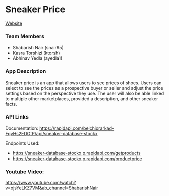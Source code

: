 # Sneaker Price

<a href="https://sneakerprice.onrender.com">Website</a>

### Team Members

- Shabarish Nair (snair95)
- Kasra Torshizi (ktorsh)
- Abhinav Yedla (ayedla1)

### App Description

Sneaker price is an app that allows users to see prices of shoes. Users can select to see the prices as a prospective buyer or seller and adjust the price settings based on the perspective they use. The user will also be able linked to multiple other marketplaces, provided a description, and other sneaker facts.

### API Links

Documentation: https://rapidapi.com/belchiorarkad-FqvHs2EDOtP/api/sneaker-database-stockx

Endpoints Used:

- https://sneaker-database-stockx.p.rapidapi.com/getproducts
- https://sneaker-database-stockx.p.rapidapi.com/productprice

### Youtube Video:

https://www.youtube.com/watch?v=ojsYeLKZ7VM&ab_channel=ShabarishNair
